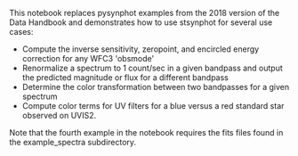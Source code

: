 This notebook replaces pysynphot examples from the 2018 version of the Data Handbook and demonstrates how to use stsynphot for several use cases:

- Compute the inverse sensitivity, zeropoint, and encircled energy correction for any WFC3 'obsmode'
- Renormalize a spectrum to 1 count/sec in a given bandpass and output the predicted magnitude or flux for a different bandpass
- Determine the color transformation between two bandpasses for a given spectrum
- Compute color terms for UV filters for a blue versus a red standard star observed on UVIS2.

Note that the fourth example in the notebook requires the fits files found in the example_spectra subdirectory.
